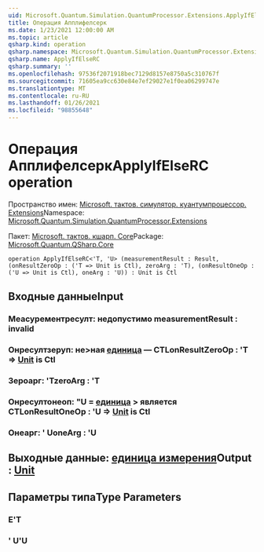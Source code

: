 ```yaml
---
uid: Microsoft.Quantum.Simulation.QuantumProcessor.Extensions.ApplyIfElseRC
title: Операция Апплифелсерк
ms.date: 1/23/2021 12:00:00 AM
ms.topic: article
qsharp.kind: operation
qsharp.namespace: Microsoft.Quantum.Simulation.QuantumProcessor.Extensions
qsharp.name: ApplyIfElseRC
qsharp.summary: ''
ms.openlocfilehash: 97536f2071918bec7129d8157e8750a5c310767f
ms.sourcegitcommit: 71605ea9cc630e84e7ef29027e1f0ea06299747e
ms.translationtype: MT
ms.contentlocale: ru-RU
ms.lasthandoff: 01/26/2021
ms.locfileid: "98855648"
---
```

# <a name="applyifelserc-operation"></a><span data-ttu-id="26294-102">Операция Апплифелсерк</span><span class="sxs-lookup"><span data-stu-id="26294-102">ApplyIfElseRC operation</span></span>

<span data-ttu-id="26294-103">Пространство имен: [Microsoft. тактов. симулятор. куантумпроцессор. Extensions](xref:Microsoft.Quantum.Simulation.QuantumProcessor.Extensions)</span><span class="sxs-lookup"><span data-stu-id="26294-103">Namespace: [Microsoft.Quantum.Simulation.QuantumProcessor.Extensions](xref:Microsoft.Quantum.Simulation.QuantumProcessor.Extensions)</span></span>

<span data-ttu-id="26294-104">Пакет: [Microsoft. тактов. кшарп. Core](https://nuget.org/packages/Microsoft.Quantum.QSharp.Core)</span><span class="sxs-lookup"><span data-stu-id="26294-104">Package: [Microsoft.Quantum.QSharp.Core](https://nuget.org/packages/Microsoft.Quantum.QSharp.Core)</span></span>




```qsharp
operation ApplyIfElseRC<'T, 'U> (measurementResult : Result, (onResultZeroOp : ('T => Unit is Ctl), zeroArg : 'T), (onResultOneOp : ('U => Unit is Ctl), oneArg : 'U)) : Unit is Ctl
```


## <a name="input"></a><span data-ttu-id="26294-105">Входные данные</span><span class="sxs-lookup"><span data-stu-id="26294-105">Input</span></span>

### <a name="measurementresult--__invalidresult__"></a><span data-ttu-id="26294-106">Меасурементресулт: __недопустимо <Result>__</span><span class="sxs-lookup"><span data-stu-id="26294-106">measurementResult : __invalid<Result>__</span></span>




### <a name="onresultzeroop--t--unit--is-ctl"></a><span data-ttu-id="26294-107">Онресултзеруп: не>ная [единица](xref:microsoft.quantum.lang-ref.unit)  — CTL</span><span class="sxs-lookup"><span data-stu-id="26294-107">onResultZeroOp : 'T => [Unit](xref:microsoft.quantum.lang-ref.unit)  is Ctl</span></span>




### <a name="zeroarg--t"></a><span data-ttu-id="26294-108">Зероарг: 'T</span><span class="sxs-lookup"><span data-stu-id="26294-108">zeroArg : 'T</span></span>




### <a name="onresultoneop--u--unit--is-ctl"></a><span data-ttu-id="26294-109">Онресултонеоп: "U = [единица](xref:microsoft.quantum.lang-ref.unit) > является CTL</span><span class="sxs-lookup"><span data-stu-id="26294-109">onResultOneOp : 'U => [Unit](xref:microsoft.quantum.lang-ref.unit)  is Ctl</span></span>




### <a name="onearg--u"></a><span data-ttu-id="26294-110">Онеарг: ' U</span><span class="sxs-lookup"><span data-stu-id="26294-110">oneArg : 'U</span></span>





## <a name="output--unit"></a><span data-ttu-id="26294-111">Выходные данные: [единица измерения](xref:microsoft.quantum.lang-ref.unit)</span><span class="sxs-lookup"><span data-stu-id="26294-111">Output : [Unit](xref:microsoft.quantum.lang-ref.unit)</span></span>



## <a name="type-parameters"></a><span data-ttu-id="26294-112">Параметры типа</span><span class="sxs-lookup"><span data-stu-id="26294-112">Type Parameters</span></span>

### <a name="t"></a><span data-ttu-id="26294-113">Е</span><span class="sxs-lookup"><span data-stu-id="26294-113">'T</span></span>


### <a name="u"></a><span data-ttu-id="26294-114">' U</span><span class="sxs-lookup"><span data-stu-id="26294-114">'U</span></span>


